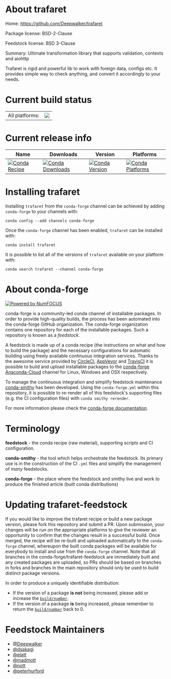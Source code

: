 About trafaret
==============

Home: https://github.com/Deepwalker/trafaret

Package license: BSD-2-Clause

Feedstock license: BSD 3-Clause

Summary: Ultimate transformation library that supports validation, contexts and aiohttp

Trafaret is rigid and powerful lib to work with foreign data, configs etc.
It provides simple way to check anything, and convert it accordingly to
your needs.


Current build status
====================


<table><tr><td>All platforms:</td>
    <td>
      <a href="https://dev.azure.com/conda-forge/feedstock-builds/_build/latest?definitionId=5499&branchName=master">
        <img src="https://dev.azure.com/conda-forge/feedstock-builds/_apis/build/status/trafaret-feedstock?branchName=master">
      </a>
    </td>
  </tr>
</table>

Current release info
====================

| Name | Downloads | Version | Platforms |
| --- | --- | --- | --- |
| [![Conda Recipe](https://img.shields.io/badge/recipe-trafaret-green.svg)](https://anaconda.org/conda-forge/trafaret) | [![Conda Downloads](https://img.shields.io/conda/dn/conda-forge/trafaret.svg)](https://anaconda.org/conda-forge/trafaret) | [![Conda Version](https://img.shields.io/conda/vn/conda-forge/trafaret.svg)](https://anaconda.org/conda-forge/trafaret) | [![Conda Platforms](https://img.shields.io/conda/pn/conda-forge/trafaret.svg)](https://anaconda.org/conda-forge/trafaret) |

Installing trafaret
===================

Installing `trafaret` from the `conda-forge` channel can be achieved by adding `conda-forge` to your channels with:

```
conda config --add channels conda-forge
```

Once the `conda-forge` channel has been enabled, `trafaret` can be installed with:

```
conda install trafaret
```

It is possible to list all of the versions of `trafaret` available on your platform with:

```
conda search trafaret --channel conda-forge
```


About conda-forge
=================

[![Powered by NumFOCUS](https://img.shields.io/badge/powered%20by-NumFOCUS-orange.svg?style=flat&colorA=E1523D&colorB=007D8A)](http://numfocus.org)

conda-forge is a community-led conda channel of installable packages.
In order to provide high-quality builds, the process has been automated into the
conda-forge GitHub organization. The conda-forge organization contains one repository
for each of the installable packages. Such a repository is known as a *feedstock*.

A feedstock is made up of a conda recipe (the instructions on what and how to build
the package) and the necessary configurations for automatic building using freely
available continuous integration services. Thanks to the awesome service provided by
[CircleCI](https://circleci.com/), [AppVeyor](https://www.appveyor.com/)
and [TravisCI](https://travis-ci.org/) it is possible to build and upload installable
packages to the [conda-forge](https://anaconda.org/conda-forge)
[Anaconda-Cloud](https://anaconda.org/) channel for Linux, Windows and OSX respectively.

To manage the continuous integration and simplify feedstock maintenance
[conda-smithy](https://github.com/conda-forge/conda-smithy) has been developed.
Using the ``conda-forge.yml`` within this repository, it is possible to re-render all of
this feedstock's supporting files (e.g. the CI configuration files) with ``conda smithy rerender``.

For more information please check the [conda-forge documentation](https://conda-forge.org/docs/).

Terminology
===========

**feedstock** - the conda recipe (raw material), supporting scripts and CI configuration.

**conda-smithy** - the tool which helps orchestrate the feedstock.
                   Its primary use is in the construction of the CI ``.yml`` files
                   and simplify the management of *many* feedstocks.

**conda-forge** - the place where the feedstock and smithy live and work to
                  produce the finished article (built conda distributions)


Updating trafaret-feedstock
===========================

If you would like to improve the trafaret recipe or build a new
package version, please fork this repository and submit a PR. Upon submission,
your changes will be run on the appropriate platforms to give the reviewer an
opportunity to confirm that the changes result in a successful build. Once
merged, the recipe will be re-built and uploaded automatically to the
`conda-forge` channel, whereupon the built conda packages will be available for
everybody to install and use from the `conda-forge` channel.
Note that all branches in the conda-forge/trafaret-feedstock are
immediately built and any created packages are uploaded, so PRs should be based
on branches in forks and branches in the main repository should only be used to
build distinct package versions.

In order to produce a uniquely identifiable distribution:
 * If the version of a package **is not** being increased, please add or increase
   the [``build/number``](https://conda.io/docs/user-guide/tasks/build-packages/define-metadata.html#build-number-and-string).
 * If the version of a package **is** being increased, please remember to return
   the [``build/number``](https://conda.io/docs/user-guide/tasks/build-packages/define-metadata.html#build-number-and-string)
   back to 0.

Feedstock Maintainers
=====================

* [@Deepwalker](https://github.com/Deepwalker/)
* [@dsakagi](https://github.com/dsakagi/)
* [@elatt](https://github.com/elatt/)
* [@madmott](https://github.com/madmott/)
* [@nott](https://github.com/nott/)
* [@peterhurford](https://github.com/peterhurford/)

